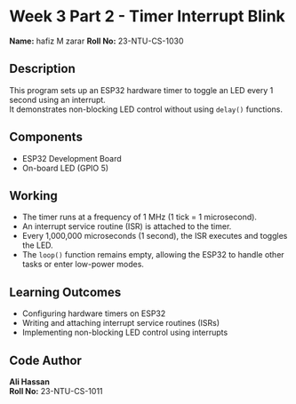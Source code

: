 # Week 3 Part 2 - Timer Interrupt Blink

**Name:** hafiz M zarar
**Roll No:** 23-NTU-CS-1030

## Description
This program sets up an ESP32 hardware timer to toggle an LED every 1 second using an interrupt.  
It demonstrates non-blocking LED control without using `delay()` functions.

## Components
- ESP32 Development Board  
- On-board LED (GPIO 5)

## Working
- The timer runs at a frequency of 1 MHz (1 tick = 1 microsecond).  
- An interrupt service routine (ISR) is attached to the timer.  
- Every 1,000,000 microseconds (1 second), the ISR executes and toggles the LED.  
- The `loop()` function remains empty, allowing the ESP32 to handle other tasks or enter low-power modes.

## Learning Outcomes
- Configuring hardware timers on ESP32  
- Writing and attaching interrupt service routines (ISRs)  
- Implementing non-blocking LED control using interrupts

## Code Author
**Ali Hassan**  
**Roll No:** 23-NTU-CS-1011
